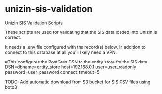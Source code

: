 # unizin-sis-validation
Unizin SIS Validation Scripts

These scripts are used for validating that the SIS data loaded into Unizin is correct.

It needs a .env file configured with the record(s) below. In addition to connect to this database at all you'll likely need a VPN.

#This configures the PostGres DSN to the entity store for the SIS data
DSN=dbname=entity_store host=192.168.0.1 user=user_readonly password=user_password connect_timeout=5

TODO: 
Add automatic download from S3 bucket for SIS CSV files using boto3
